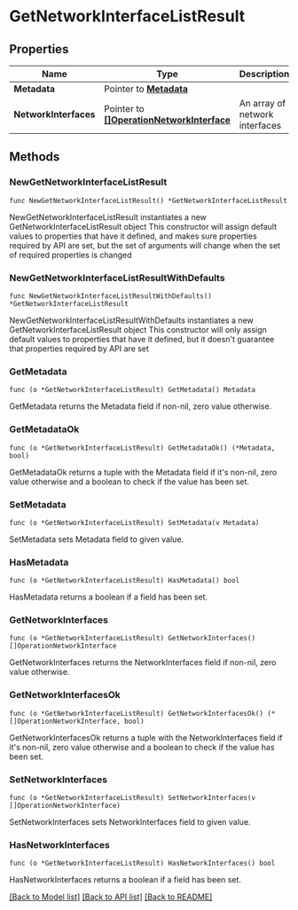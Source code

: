 # GetNetworkInterfaceListResult

## Properties

Name | Type | Description | Notes
------------ | ------------- | ------------- | -------------
**Metadata** | Pointer to [**Metadata**](Metadata.md) |  | [optional] 
**NetworkInterfaces** | Pointer to [**[]OperationNetworkInterface**](OperationNetworkInterface.md) | An array of network interfaces | [optional] 

## Methods

### NewGetNetworkInterfaceListResult

`func NewGetNetworkInterfaceListResult() *GetNetworkInterfaceListResult`

NewGetNetworkInterfaceListResult instantiates a new GetNetworkInterfaceListResult object
This constructor will assign default values to properties that have it defined,
and makes sure properties required by API are set, but the set of arguments
will change when the set of required properties is changed

### NewGetNetworkInterfaceListResultWithDefaults

`func NewGetNetworkInterfaceListResultWithDefaults() *GetNetworkInterfaceListResult`

NewGetNetworkInterfaceListResultWithDefaults instantiates a new GetNetworkInterfaceListResult object
This constructor will only assign default values to properties that have it defined,
but it doesn't guarantee that properties required by API are set

### GetMetadata

`func (o *GetNetworkInterfaceListResult) GetMetadata() Metadata`

GetMetadata returns the Metadata field if non-nil, zero value otherwise.

### GetMetadataOk

`func (o *GetNetworkInterfaceListResult) GetMetadataOk() (*Metadata, bool)`

GetMetadataOk returns a tuple with the Metadata field if it's non-nil, zero value otherwise
and a boolean to check if the value has been set.

### SetMetadata

`func (o *GetNetworkInterfaceListResult) SetMetadata(v Metadata)`

SetMetadata sets Metadata field to given value.

### HasMetadata

`func (o *GetNetworkInterfaceListResult) HasMetadata() bool`

HasMetadata returns a boolean if a field has been set.

### GetNetworkInterfaces

`func (o *GetNetworkInterfaceListResult) GetNetworkInterfaces() []OperationNetworkInterface`

GetNetworkInterfaces returns the NetworkInterfaces field if non-nil, zero value otherwise.

### GetNetworkInterfacesOk

`func (o *GetNetworkInterfaceListResult) GetNetworkInterfacesOk() (*[]OperationNetworkInterface, bool)`

GetNetworkInterfacesOk returns a tuple with the NetworkInterfaces field if it's non-nil, zero value otherwise
and a boolean to check if the value has been set.

### SetNetworkInterfaces

`func (o *GetNetworkInterfaceListResult) SetNetworkInterfaces(v []OperationNetworkInterface)`

SetNetworkInterfaces sets NetworkInterfaces field to given value.

### HasNetworkInterfaces

`func (o *GetNetworkInterfaceListResult) HasNetworkInterfaces() bool`

HasNetworkInterfaces returns a boolean if a field has been set.


[[Back to Model list]](../README.md#documentation-for-models) [[Back to API list]](../README.md#documentation-for-api-endpoints) [[Back to README]](../README.md)


